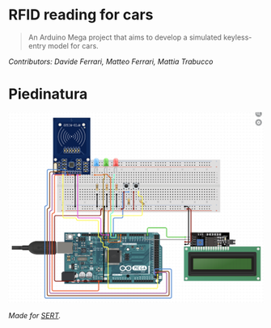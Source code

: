 # RFID reading for cars

> An Arduino Mega project that aims to develop a simulated keyless-entry model for cars.

*Contributors: Davide Ferrari, Matteo Ferrari, Mattia Trabucco*

# Piedinatura
![piedinatura scheda Arduino Mega](https://github.com/matt498/RFID_project/blob/master/circuitRFID.png)

*Made for [SERT](https://hipert.unimore.it/).*

